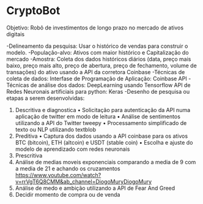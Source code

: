 # CryptoBot

Objetivo: Robô de investimentos de longo prazo no mercado de ativos digitais

-Delineamento da pesquisa: Usar o histórico de vendas para construir o modelo.
-População-alvo: Ativos com maior histórico e Capitalização do mercado
-Amostra: Coleta dos dados históricos diários (data, preço mais baixo, preço mais alto, preço de abertura, preço de fechamento, volume de transações) do ativo usando a API da corretora Coinbase 
-Técnicas de coleta de dados: Interfase de Programação de Aplicação:  Coinbase API
-Técnicas de análise dos dados: DeepLearning usando Tensorflow API de Redes Neuronais artificiais para python: Keras
-Desenho de pesquisa ou etapas a serem desenvolvidas:
1.	Descritiva e diagnostica
•	Solicitação para autenticação da API numa aplicação de twitter em modo de leitura
•	Análise de sentimentos utilizando a API do Twitter tweepy 
•	Processamento simplificado de texto ou NLP utilizando textblob
2.	Preditiva
•	Captura dos dados usando a API coinbase para os ativos BTC (bitcoin), ETH (altcoin) e USDT (stable coin)
•	Escolha e ajuste do modelo de aprendizado com redes neuronais
3.	Prescritiva
1.	Análise de medias moveis exponenciais comparando a media de 9 com a media de 21 e achando os cruzamentos
https://www.youtube.com/watch?v=rrVgT6Q8CMM&ab_channel=DiogoMuryDiogoMury 
2.	Análise de medo e ambição utilizando a API de Fear And Greed
3.	Decidir momento de compra ou de venda
